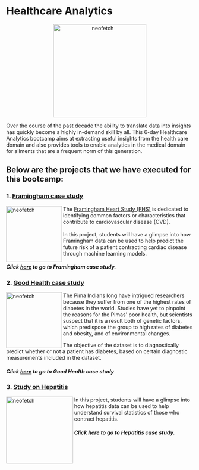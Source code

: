 # Healthcare Analytics
<p align="center">
<img src="https://www.topbots.com/wp-content/uploads/2017/05/enlitic_global_healthcare_1600x700_web-1280x640.jpg" alt="neofetch" align="middle" height="250px">
</p>
Over the course of the past decade the ability to translate data into insights has quickly become a highly in-demand skill by all. This 6-day Healthcare Analytics bootcamp aims at extracting useful insights from the health care domain and also provides tools to enable analytics in the medical domain for ailments that are a frequent norm of this generation.

## Below are the projects that we have executed for this bootcamp:

### 1. [Framingham case study](https://github.com/Rajan316/healthcare-analytics/tree/master/Framingham)

<img src="https://article.images.consumerreports.org/prod/content/dam/CRO%20Images%202018/Health/June/CR-HealthInlinehero-access-heart-attack-stroke-risk-0618.jpg" alt="neofetch" align="left" height="150px">
The <a href="https://www.framinghamheartstudy.org/">Framingham Heart Study (FHS)</a> is dedicated to identifying common factors or characteristics that contribute to cardiovascular disease (CVD). <br />
 <br /> In this project, students will have a glimpse into how Framingham data can be used to help predict the future risk of a patient contracting cardiac disease through machine learning models.

##### Click [here](https://github.com/Rajan316/healthcare-analytics/tree/master/Framingham) to go to Framingham case study.

### 2. [Good Health case study](https://github.com/Rajan316/healthcare-analytics/tree/master/GoodHealth%20Code%20files)

<img src="https://img.webmd.com/dtmcms/live/webmd/consumer_assets/site_images/article_thumbnails/quizzes/type2_diabetes_rmq/493x335_type2_diabetes_rmq.jpg" alt="neofetch" align="left" height="150px">
The Pima Indians long have intrigued researchers because they suffer from one of the highest rates of diabetes in the world. Studies have yet to pinpoint the reasons for the Pimas' poor health, but scientists suspect that it is a result both of genetic factors, which predispose the group to high rates of diabetes and obesity, and of environmental changes.

The objective of the dataset is to diagnostically predict whether or not a patient has diabetes, based on certain diagnostic measurements included in the dataset. <br />

##### Click [here](https://github.com/Rajan316/healthcare-analytics/tree/master/GoodHealth%20Code%20files) to go to Good Health case study


### 3. [Study on Hepatitis](https://github.com/Rajan316/healthcare-analytics/tree/master/Hepatitis)

<img src="https://www.news-medical.net/image.axd?picture=2017%2F9%2Fshutterstock_463602482.jpg" alt="neofetch" align="left" height="180px">
In this project, students will have a glimpse into how hepatitis data can be used to help understand survival statistics of those who contract hepatitis.<br />

##### Click [here](https://github.com/Rajan316/healthcare-analytics/tree/master/Hepatitis) to go to Hepatitis case study.

